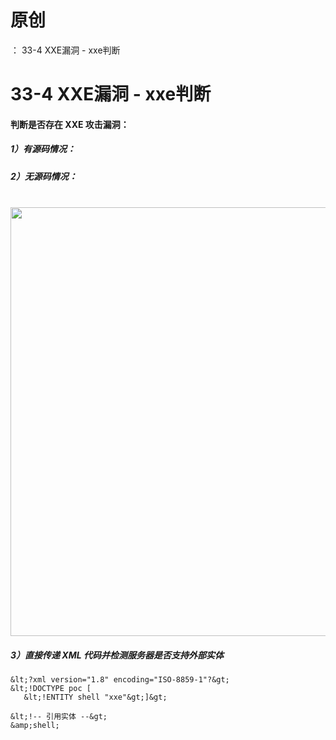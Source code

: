 # 原创
：  33-4 XXE漏洞 - xxe判断

# 33-4 XXE漏洞 - xxe判断

#### **判断是否存在 XXE 攻击漏洞：**

##### **1）有源码情况：**

##### **2）无源码情况：**

 <img alt="" height="686" src="https://img-blog.csdnimg.cn/direct/74d344b4cc5d420d96ea3e43eb4c8d4e.png" width="1092"/>

##### 3）直接传递 XML 代码并检测服务器是否支持外部实体 

```
&lt;?xml version="1.8" encoding="ISO-8859-1"?&gt;
&lt;!DOCTYPE poc [
   &lt;!ENTITY shell "xxe"&gt;]&gt;

&lt;!-- 引用实体 --&gt;
&amp;shell;
```
